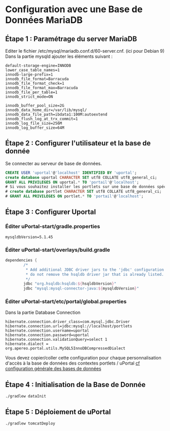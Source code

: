 # Configuration avec une Base de Données MariaDB

## Étape 1 : Paramétrage du server MariaDB
Editer le fichier /etc/mysql/mariadb.conf.d/60-server.cnf. (ici pour Debian 9)
Dans la partie mysqld ajouter les éléments suivant :

```properties
default-storage-engine=INNODB
lower_case_table_names=1
innodb-large-prefix=1
innodb_file_format=Barracuda
innodb_file_format_check=1
innodb_file_format_max=Barracuda
innodb_file_per_table=1
innodb_strict_mode=ON

innodb_buffer_pool_size=2G
innodb_data_home_dir=/var/lib/mysql/
innodb_data_file_path=ibdata1:100M:autoextend
innodb_flush_log_at_trx_commit=1
innodb_log_file_size=256M
innodb_log_buffer_size=64M
```

## Étape 2 : Configurer l'utilisateur et la base de donnée

Se connecter au serveur de base de données.
```SQL
CREATE USER 'uportal'@'localhost' IDENTIFIED BY 'uportal';
create database uportal CHARACTER SET utf8 COLLATE utf8_general_ci;
GRANT ALL PRIVILEGES ON uportal.* TO 'portail'@'localhost';
# Si vous souhaitez installer les portlets sur une base de données spécifique.
# create database portlet CHARACTER SET utf8 COLLATE utf8_general_ci;
# GRANT ALL PRIVILEGES ON portlet.* TO 'portail'@'localhost';
```
## Étape 3 : Configurer Uportal 

### Éditer uPortal-start/gradle.properties 
```properties
mysqldbVersion=5.1.45
```
### Éditer uPortal-start/overlays/build.gradle
```gradle
dependencies {
        /*
         * Add additional JDBC driver jars to the 'jdbc' configuration below;
         * do not remove the hsqldb driver jar that is already listed.
         */
        jdbc "org.hsqldb:hsqldb:${hsqldbVersion}"
        jdbc "mysql:mysql-connector-java:${mysqldbVersion}"

```

### Éditer uPortal-start/etc/portal/global.properties 

Dans la partie Database Connection
```properties
hibernate.connection.driver_class=com.mysql.jdbc.Driver
hibernate.connection.url=jdbc:mysql://localhost/portlets
hibernate.connection.username=uportal
hibernate.connection.password=uportal
hibernate.connection.validationQuery=select 1
hibernate.dialect = org.apereo.portal.utils.MySQL5InnoDBCompressedDialect
```

Vous devez copier/coller cette configuration pour chaque personnalisation d'accès à la base de données des contextes portlets / uPortal [cf configuration générale des bases de données](index.md#step-5-specific-portlet-uportal-database-configuration-optional)

## Étape 4 : Initialisation de la Base de Donnée
```shell
./gradlew dataInit
```
## Étape 5 : Déploiement de uPortal
```shell
./gradlew tomcatDeploy
```
